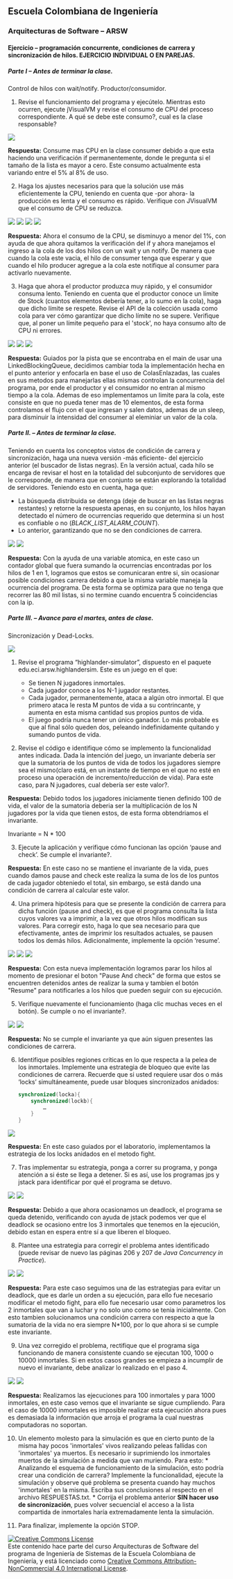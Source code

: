 
## Escuela Colombiana de Ingeniería
### Arquitecturas de Software – ARSW


#### Ejercicio – programación concurrente, condiciones de carrera y sincronización de hilos. EJERCICIO INDIVIDUAL O EN PAREJAS.

##### Parte I – Antes de terminar la clase.

Control de hilos con wait/notify. Productor/consumidor.

1. Revise el funcionamiento del programa y ejecútelo. Mientras esto ocurren, ejecute jVisualVM y revise el consumo de CPU del proceso correspondiente. A qué se debe este consumo?, cual es la clase responsable?

![](grafico.png)

**Respuesta:** Consume mas CPU en la clase consumer debido a que esta haciendo una verificación if permanentemente, donde le pregunta si el tamaño de la lista es mayor a cero. Este consumo actualmente esta variando entre el 5% al 8% de uso.

2. Haga los ajustes necesarios para que la solución use más eficientemente la CPU, teniendo en cuenta que -por ahora- la producción es lenta y el consumo es rápido. Verifique con JVisualVM que el consumo de CPU se reduzca.

![](graficoOptimizado.png)
![](parte2Antes.png)
![](parte2AntesPro.png)
![](parte2main.png)

**Respuesta:** Ahora el consumo de la CPU, se disminuyo a menor del 1%, con ayuda de que ahora quitamos la verificación del if y ahora manejamos el ingreso a la cola de los dos hilos con un wait y un notify. De manera que cuando la cola este vacia, el hilo de consumer tenga que esperar y que cuando el hilo producer agregue a la cola este notifique al consumer para activarlo nuevamente.

3. Haga que ahora el productor produzca muy rápido, y el consumidor consuma lento. Teniendo en cuenta que el productor conoce un límite de Stock (cuantos elementos debería tener, a lo sumo en la cola), haga que dicho límite se respete. Revise el API de la colección usada como cola para ver cómo garantizar que dicho límite no se supere. Verifique que, al poner un límite pequeño para el 'stock', no haya consumo alto de CPU ni errores.

![](consumer.png)
![](producer.png)
![](starting.png)

**Respuesta:** Guiados por la pista que se encontraba en el main de usar una LinkedBlockingQueue, decidimos cambiar toda la implementación hecha en el punto anterior y enfocarla en base el uso de ColasEnlazadas, las cuales en sus metodos para manejarlas ellas mismas controlan la concurrencia del programa, por ende el productor y el consumidor no entran al mismo tiempo a la cola. Ademas de eso implementamos un limite para la cola, este consiste en que no pueda tener mas de 10 elementos, de esta forma controlamos el flujo con el que ingresan y salen datos, ademas de un sleep, para disminuir la intensidad del consumer al eleminiar un valor de la cola.

##### Parte II. – Antes de terminar la clase.

Teniendo en cuenta los conceptos vistos de condición de carrera y sincronización, haga una nueva versión -más eficiente- del ejercicio anterior (el buscador de listas negras). En la versión actual, cada hilo se encarga de revisar el host en la totalidad del subconjunto de servidores que le corresponde, de manera que en conjunto se están explorando la totalidad de servidores. Teniendo esto en cuenta, haga que:

- La búsqueda distribuida se detenga (deje de buscar en las listas negras restantes) y retorne la respuesta apenas, en su conjunto, los hilos hayan detectado el número de ocurrencias requerido que determina si un host es confiable o no (_BLACK_LIST_ALARM_COUNT_).
- Lo anterior, garantizando que no se den condiciones de carrera.

![](variableatomica.png)
![](Blacklist.png)

**Respuesta:** Con la ayuda de una variable atomica, en este caso un contador global que fuera sumando la ocurrencias encontradas por los hilos de 1 en 1, logramos que estos se comunicaran entre si, sin ocasionar posible condiciones carrera debido a que la misma variable maneja la ocurrencia del programa. 
De esta forma se optimiza para que no tenga que recorrer las 80 mil listas, si no termine cuando encuentra 5 coincidencias con la ip.

##### Parte III. – Avance para el martes, antes de clase.

Sincronización y Dead-Locks.

![](http://files.explosm.net/comics/Matt/Bummed-forever.png)

1. Revise el programa “highlander-simulator”, dispuesto en el paquete edu.eci.arsw.highlandersim. Este es un juego en el que:

	* Se tienen N jugadores inmortales.
	* Cada jugador conoce a los N-1 jugador restantes.
	* Cada jugador, permanentemente, ataca a algún otro inmortal. El que primero ataca le resta M puntos de vida a su contrincante, y aumenta en esta misma cantidad sus propios puntos de vida.
	* El juego podría nunca tener un único ganador. Lo más probable es que al final sólo queden dos, peleando indefinidamente quitando y sumando puntos de vida.

2. Revise el código e identifique cómo se implemento la funcionalidad antes indicada. Dada la intención del juego, un invariante debería ser que la sumatoria de los puntos de vida de todos los jugadores siempre sea el mismo(claro está, en un instante de tiempo en el que no esté en proceso una operación de incremento/reducción de vida). Para este caso, para N jugadores, cual debería ser este valor?.

**Respuesta:** Debido todos los jugadores iniciamente tienen definido 100 de vida, el valor de la sumatoria deberia ser la multiplicación de los N jugadores por la vida que tienen estos, de esta forma obtendriamos el invariante. 

 Invariante = N * 100

3. Ejecute la aplicación y verifique cómo funcionan las opción ‘pause and check’. Se cumple el invariante?.

**Respuesta:** En este caso no se mantiene el invariante de la vida, pues cuando damos pause and check este realiza la suma de los de los puntos de cada jugador obteniedo el total, sin embargo, se está dando una condición de carrera al calcular este valor.

4. Una primera hipótesis para que se presente la condición de carrera para dicha función (pause and check), es que el programa consulta la lista cuyos valores va a imprimir, a la vez que otros hilos modifican sus valores. Para corregir esto, haga lo que sea necesario para que efectivamente, antes de imprimir los resultados actuales, se pausen todos los demás hilos. Adicionalmente, implemente la opción ‘resume’.

![](img/immortal1.PNG)
![](img/immortal2.PNG)
![](img/immortal3.PNG)

**Respuesta:** Con esta nueva implementación logramos parar los hilos al momento de presionar el boton "Pause And check" de forma que estos se encuentren detenidos antes de realizar la suma y tambien el botón "Resume" para notificarles a los hilos que pueden seguir con su ejecución.

5. Verifique nuevamente el funcionamiento (haga clic muchas veces en el botón). Se cumple o no el invariante?.

![](PruebaJuego.png)
![](img/immortal4.PNG)

**Respuesta:** No se cumple el invariante ya que aún siguen presentes las condiciones
de carrera.

6. Identifique posibles regiones críticas en lo que respecta a la pelea de los inmortales. Implemente una estrategia de bloqueo que evite las condiciones de carrera. Recuerde que si usted requiere usar dos o más ‘locks’ simultáneamente, puede usar bloques sincronizados anidados:

	```java
	synchronized(locka){
		synchronized(lockb){
			…
		}
	}
	```

![](img/immortal5.PNG)

**Respuesta:** En este caso guiados por el laboratorio, implementamos la estrategia de los locks anidados en el metodo fight.

7. Tras implementar su estrategia, ponga a correr su programa, y ponga atención a si éste se llega a detener. Si es así, use los programas jps y jstack para identificar por qué el programa se detuvo.

![](img/immortal6.PNG)
![](img/immortal7.PNG)

**Respuesta:**  Debido a que ahora ocasionamos un deadlock, el programa se queda detenido, verificando con ayuda de jstack podemos ver que el deadlock se ocasiono entre los 3 inmortales que tenemos en la ejecución, debido estan en espera entre sí a que liberen el bloqueo.

8. Plantee una estrategia para corregir el problema antes identificado (puede revisar de nuevo las páginas 206 y 207 de _Java Concurrency in Practice_).

![](img/immortal8.PNG)
![](img/immortal9.jpg)

**Respuesta:** Para este caso seguimos una de las estrategias para evitar un deadlock, que es darle un orden a su ejecución, para ello fue necesario modificar el metodo fight, para ello fue necesario usar como parametros los 2 inmortales que van a luchar y no solo uno como se tenia inicialmente. Con esto tambien solucionamos una condición carrera con respecto a que la sumatoria de la vida no era siempre N*100, por lo que ahora si se cumple este invariante.

9. Una vez corregido el problema, rectifique que el programa siga funcionando de manera consistente cuando se ejecutan 100, 1000 o 10000 inmortales. Si en estos casos grandes se empieza a incumplir de nuevo el invariante, debe analizar lo realizado en el paso 4.

![](img/inmortal10.png)
![](img/inmortal11.png)

**Respuesta:**  Realizamos las ejecuciones para 100 inmortales y para 1000 inmortales, en este caso vemos que el invariante se sigue cumpliendo. Para el caso de 10000 inmortales es imposible realizar esta ejecución ahora pues es demasiada la información que arroja el programa la cual nuestras computadoras no soportan.

10.  Un elemento molesto para la simulación es que en cierto punto de la misma hay pocos 'inmortales' vivos realizando peleas fallidas con 'inmortales' ya muertos. Es necesario ir suprimiendo los inmortales muertos de la simulación a medida que van muriendo. Para esto:
	* Analizando el esquema de funcionamiento de la simulación, esto podría crear una condición de carrera? Implemente la funcionalidad, ejecute la simulación y observe qué problema se presenta cuando hay muchos 'inmortales' en la misma. Escriba sus conclusiones al respecto en el archivo RESPUESTAS.txt.
	* Corrija el problema anterior __SIN hacer uso de sincronización__, pues volver secuencial el acceso a la lista compartida de inmortales haría extremadamente lenta la simulación.

11.  Para finalizar, implemente la opción STOP.

<!--
### Criterios de evaluación

1. Parte I.
	* Funcional: La simulación de producción/consumidor se ejecuta eficientemente (sin esperas activas).

2. Parte II. (Retomando el laboratorio 1)
	* Se modificó el ejercicio anterior para que los hilos llevaran conjuntamente (compartido) el número de ocurrencias encontradas, y se finalizaran y retornaran el valor en cuanto dicho número de ocurrencias fuera el esperado.
	* Se garantiza que no se den condiciones de carrera modificando el acceso concurrente al valor compartido (número de ocurrencias).


2. Parte III.
	* Diseño:
		- Coordinación de hilos:
			* Para pausar la pelea, se debe lograr que el hilo principal induzca a los otros a que se suspendan a sí mismos. Se debe también tener en cuenta que sólo se debe mostrar la sumatoria de los puntos de vida cuando se asegure que todos los hilos han sido suspendidos.
			* Si para lo anterior se recorre a todo el conjunto de hilos para ver su estado, se evalúa como R, por ser muy ineficiente.
			* Si para lo anterior los hilos manipulan un contador concurrentemente, pero lo hacen sin tener en cuenta que el incremento de un contador no es una operación atómica -es decir, que puede causar una condición de carrera- , se evalúa como R. En este caso se debería sincronizar el acceso, o usar tipos atómicos como AtomicInteger).

		- Consistencia ante la concurrencia
			* Para garantizar la consistencia en la pelea entre dos inmortales, se debe sincronizar el acceso a cualquier otra pelea que involucre a uno, al otro, o a los dos simultáneamente:
			* En los bloques anidados de sincronización requeridos para lo anterior, se debe garantizar que si los mismos locks son usados en dos peleas simultánemante, éstos será usados en el mismo orden para evitar deadlocks.
			* En caso de sincronizar el acceso a la pelea con un LOCK común, se evaluará como M, pues esto hace secuencial todas las peleas.
			* La lista de inmortales debe reducirse en la medida que éstos mueran, pero esta operación debe realizarse SIN sincronización, sino haciendo uso de una colección concurrente (no bloqueante).

	

	* Funcionalidad:
		* Se cumple con el invariante al usar la aplicación con 10, 100 o 1000 hilos.
		* La aplicación puede reanudar y finalizar(stop) su ejecución.
		
		-->

<a rel="license" href="http://creativecommons.org/licenses/by-nc/4.0/"><img alt="Creative Commons License" style="border-width:0" src="https://i.creativecommons.org/l/by-nc/4.0/88x31.png" /></a><br />Este contenido hace parte del curso Arquitecturas de Software del programa de Ingeniería de Sistemas de la Escuela Colombiana de Ingeniería, y está licenciado como <a rel="license" href="http://creativecommons.org/licenses/by-nc/4.0/">Creative Commons Attribution-NonCommercial 4.0 International License</a>.

